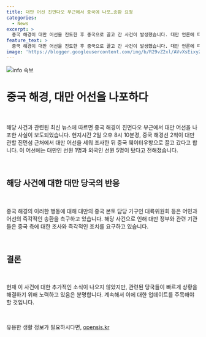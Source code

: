```yaml
---
title: 대만 어선 진먼다오 부근에서 중국에 나포…송환 요청
categories:
  - News
excerpt: >
  중국 해경이 대만 어선을 진도한 후 중국으로 끌고 간 사건이 발생했습니다. 대만 언론에 따르면 중국 해경선 2척이 대만 관할 진먼섬 근처에서 어선을 세워 조사한 뒤 중국 웨이터우항으로 끌고 갔으며, 어선에는 대만인 선원 1명과 외국인 선원 5명이 탔다고 합니다. 대만 관련 기구들은 어민과 어선의 즉각적인 송환을 요구하고 있습니다. (150자)
feature_text: >
  중국 해경이 대만 어선을 진도한 후 중국으로 끌고 간 사건이 발생했습니다. 대만 언론에 따르면 중국 해경선 2척이 대만 관할 진먼섬 근처에서 어선을 세워 조사한 뒤 중국 웨이터우항으로 끌고 갔으며, 어선에는 대만인 선원 1명과 외국인 선원 5명이 탔다고 합니다. 대만 관련 기구들은 어민과 어선의 즉각적인 송환을 요구하고 있습니다. (150자)
image: 'https://blogger.googleusercontent.com/img/b/R29vZ2xl/AVvXsEixyZcFfHzMRdzZMjFBmAUKJYCLCGyLL1o632UiGVXcaFdKo_bkvkuCioo0uUKlGfBVcT3P84aROyZIXSBEx3Aw5nCQ3pTgDom1WDC4m8eifvWiAmWEEVb4x6G_l8C0QH225ldMjyaFvpxGEBGNO37VmDTDMHGhJPq73UglMfDca1-0aw/s1600/blogspot.png'
---
```


<p><img src="https://blogger.googleusercontent.com/img/b/R29vZ2xl/AVvXsEixyZcFfHzMRdzZMjFBmAUKJYCLCGyLL1o632UiGVXcaFdKo_bkvkuCioo0uUKlGfBVcT3P84aROyZIXSBEx3Aw5nCQ3pTgDom1WDC4m8eifvWiAmWEEVb4x6G_l8C0QH225ldMjyaFvpxGEBGNO37VmDTDMHGhJPq73UglMfDca1-0aw/s1600/blogspot.png" alt="info 속보" /></p>

<h1>중국 해경, 대만 어선을 나포하다</h1>

<p data-ke-size="size16">&nbsp;</p>

<p>해당 사건과 관련된 최신 뉴스에 따르면 중국 해경이 진먼다오 부근에서 대만 어선을 나포한 사실이 보도되었습니다. 현지시간 2일 오후 8시 10분경, 중국 해경선 2척이 대만 관할 진먼섬 근처에서 대만 어선을 세워 조사한 뒤 중국 웨이터우항으로 끌고 갔다고 합니다. 이 어선에는 대만인 선원 1명과 외국인 선원 5명이 탔다고 전해졌습니다. <p data-ke-size="size16">&nbsp;</p></p>

<h2 data-ke-size="size26">해당 사건에 대한 대만 당국의 반응</h2>

<p data-ke-size="size16">&nbsp;</p>

<p>중국 해경의 이러한 행동에 대해 대만의 중국 본토 담당 기구인 대륙위원회 등은 어민과 어선의 즉각적인 송환을 촉구하고 있습니다. 해당 사건으로 인해 대만 정부와 관련 기관들은 중국 측에 대한 조사와 즉각적인 조치를 요구하고 있습니다. <p data-ke-size="size16">&nbsp;</p></p>

<h2 data-ke-size="size26">결론</h2>

<p data-ke-size="size16">&nbsp;</p>

<p>현재 이 사건에 대한 추가적인 소식이 나오지 않았지만, 관련된 당국들이 빠르게 상황을 해결하기 위해 노력하고 있음은 분명합니다. 계속해서 이에 대한 업데이트를 주목해야 할 것입니다. <p data-ke-size="size16">&nbsp;</p></p>
유용한 생활 정보가 필요하시다면, <a href="https://opensis.kr" rel="dofollow">opensis.kr</a>


